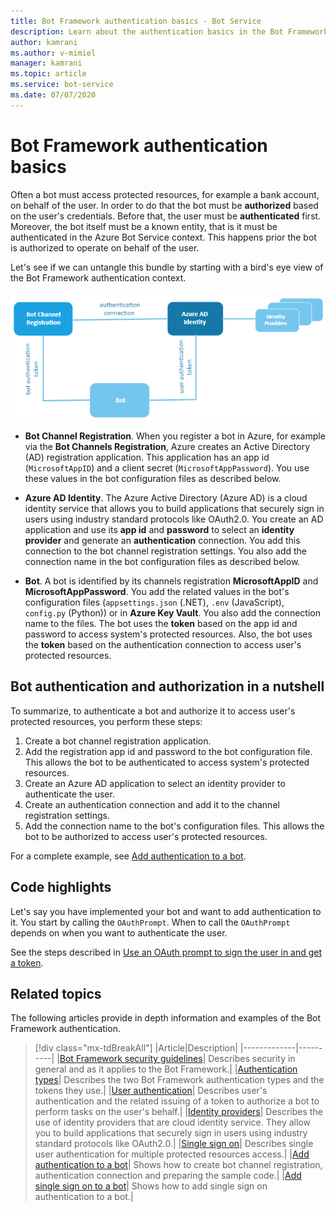 ```yaml
---
title: Bot Framework authentication basics - Bot Service
description: Learn about the authentication basics in the Bot Framework.
author: kamrani
ms.author: v-mimiel
manager: kamrani
ms.topic: article
ms.service: bot-service
ms.date: 07/07/2020
---
```


# Bot Framework authentication basics

Often a bot must access protected resources, for example a bank account, on behalf of the user. In order to do that the bot must be **authorized** based on the user's credentials. Before that, the user must be **authenticated** first.
Moreover, the bot itself must be a known entity, that is it must be authenticated in the Azure Bot Service context. This happens prior the bot is authorized to operate on behalf of the user.

Let's see if we can untangle this bundle by starting with a bird's eye view of the Bot Framework authentication context.

![bot authentication context.](./media/concept-bot-authentication\bot-auth-context.PNG)

- **Bot Channel Registration**. When you register a bot in Azure, for example via the **Bot Channels Registration**, Azure creates an Active Directory (AD) registration application. This application has an app id (`MicrosoftAppID`) and a client secret (`MicrosoftAppPassword`). You use these values in the bot configuration files as described below.

- **Azure AD Identity**. The Azure Active Directory (Azure AD) is a cloud identity service that allows you to build applications that securely sign in users using industry standard protocols like OAuth2.0. You create an AD application and use its **app id** and **password** to select an **identity provider** and generate an **authentication** connection. You add this connection to the bot channel registration settings. You also add the connection name in the bot configuration files as described below.

- **Bot**. A bot is identified by its channels registration **MicrosoftAppID** and **MicrosoftAppPassword**. You add the related values in the bot's configuration files (`appsettings.json` (.NET), `.env` (JavaScript), `config.py` (Python)) or in **Azure Key Vault**. You also add the connection name to the files.
The bot uses the **token** based on the app id and password to access system's protected resources. Also, the bot uses the **token** based on the authentication connection to access user's protected resources.

## Bot authentication and authorization in a nutshell

To summarize, to authenticate a bot and authorize it to access user's protected resources, you perform these steps:

1. Create a bot channel registration application.
1. Add the registration app id and password to the bot configuration file. This allows the bot to be authenticated to access system's protected resources.
1. Create an Azure AD application to select an identity provider to authenticate the user.
1. Create an authentication connection and add it to the channel registration settings.
1. Add the connection name to the bot's configuration files. This allows the bot to be authorized to access user's protected resources.

For a complete example, see [Add authentication to a bot](bot-builder-authentication.md).

## Code highlights

Let's say you have implemented your bot and want to add authentication to it. You start by calling the `OAuthPrompt`. When to call the `OAuthPrompt` depends on when you want to authenticate the user.

See the steps described in [Use an OAuth prompt to sign the user in and get a token](bot-builder-authentication.md#use-an-oauth-prompt-to-sign-the-user-in-and-get-a-token).


## Related topics

The following articles provide in depth information and examples of the Bot Framework authentication.

> [!div class="mx-tdBreakAll"]
> |Article|Description|
> |-------------|----------|
> |[Bot Framework security guidelines](bot-builder-security-guidelines.md)| Describes security in general and as it applies to the Bot Framework.|
> |[Authentication types](bot-builder-concept-authentication-types.md)| Describes the two Bot Framework authentication types and the tokens they use.|
> |[User authentication](bot-builder-concept-authentication.md)| Describes user's authentication and the related issuing of a token to authorize a bot to perform tasks on the user's behalf.|
> |[Identity providers](bot-builder-concept-identity-providers.md)| Describes the use of identity providers that are cloud identity service. They allow you to build applications that securely sign in users using industry standard protocols like OAuth2.0.|
> |[Single sign on](bot-builder-concept-sso.md)| Describes single user authentication for multiple protected resources access.|
> |[Add authentication to a bot](bot-builder-authentication.md)| Shows how to create bot channel registration, authentication connection and preparing the sample code.|
> |[Add single sign on to a bot](bot-builder-authentication-sso.md)| Shows how to add single sign on authentication to a bot.|
